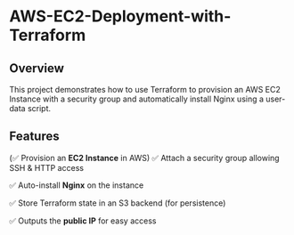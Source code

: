 # AWS-EC2-Deployment-with-Terraform

## Overview 
This project demonstrates how to use Terraform to provision an AWS EC2 Instance with a security group and automatically install Nginx using a user-data script. 

## Features 
(:white_check_mark: Provision an **EC2 Instance** in AWS)
:white_check_mark: Attach a security group allowing SSH & HTTP access 

:white_check_mark: Auto-install **Nginx** on the instance

:white_check_mark: Store Terraform state in an S3 backend (for persistence) 

:white_check_mark: Outputs the **public IP** for easy access
